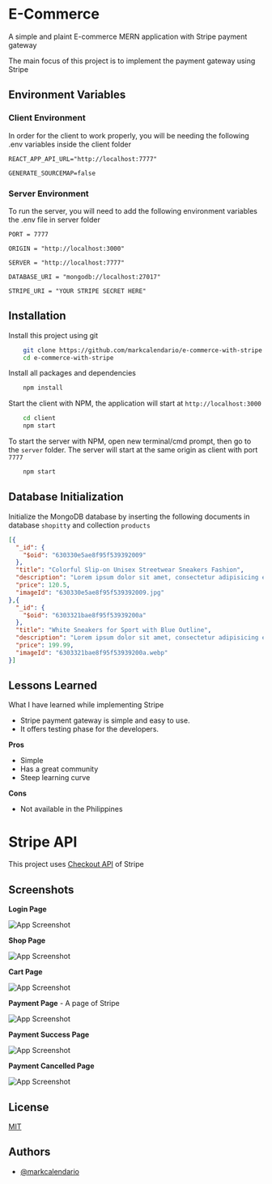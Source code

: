 
# E-Commerce

A simple and plaint E-commerce MERN application with Stripe payment gateway


The main focus of this project is to implement the payment gateway using Stripe
## Environment Variables

### Client Environment
In order for the client to work properly, you will be needing the following .env variables inside the client folder

`REACT_APP_API_URL="http://localhost:7777"`

`GENERATE_SOURCEMAP=false`

### Server Environment
To run the server, you will need to add the following environment variables the .env file in server folder

`PORT = 7777`

`ORIGIN = "http://localhost:3000"`

`SERVER = "http://localhost:7777"`

`DATABASE_URI = "mongodb://localhost:27017"`

`STRIPE_URI = "YOUR STRIPE SECRET HERE"`



## Installation

Install this project using git

```bash
    git clone https://github.com/markcalendario/e-commerce-with-stripe.git
    cd e-commerce-with-stripe
```

Install all packages and dependencies
```bash
    npm install
```

Start the client with NPM, the application will start at `http://localhost:3000`
```bash
    cd client
    npm start
```

To start the server with NPM, open new terminal/cmd prompt, then go to the `server` folder. The server will start at the same origin as client with port `7777`
```bash
    npm start
```
    
## Database Initialization

Initialize the MongoDB database by inserting the following documents in database `shopitty` and collection `products`

```json
[{
  "_id": {
    "$oid": "630330e5ae8f95f539392009"
  },
  "title": "Colorful Slip-on Unisex Streetwear Sneakers Fashion",
  "description": "Lorem ipsum dolor sit amet, consectetur adipisicing elit. Nisi, ex. Hic, voluptatibus avudera.",
  "price": 120.5,
  "imageId": "630330e5ae8f95f539392009.jpg"
},{
  "_id": {
    "$oid": "6303321bae8f95f53939200a"
  },
  "title": "White Sneakers for Sport with Blue Outline",
  "description": "Lorem ipsum dolor sit amet, consectetur adipisicing elit. Nisi, ex. Hic, voluptatibus avudera.",
  "price": 199.99,
  "imageId": "6303321bae8f95f53939200a.webp"
}]
```


    
## Lessons Learned

What I have learned while implementing Stripe

- Stripe payment gateway is simple and easy to use.
- It offers testing phase for the developers.

**Pros**

- Simple
- Has a great community
- Steep learning curve

**Cons**

- Not available in the Philippines

# Stripe API

This project uses [Checkout API](https://stripe.com/docs/api/checkout/sessions/create) of Stripe


## Screenshots

**Login Page**

![App Screenshot](https://i.imgur.com/javFszA.png)

**Shop Page**

![App Screenshot](https://i.imgur.com/mVgfePv.png)

**Cart Page**

![App Screenshot](https://i.imgur.com/dUIDp7v.png)

**Payment Page** - A page of Stripe

![App Screenshot](https://i.imgur.com/4HxPEE3.png)

**Payment Success Page**

![App Screenshot](https://i.imgur.com/niLDryE.png)

**Payment Cancelled Page**

![App Screenshot](https://i.imgur.com/xObaQ8I.png)


## License

[MIT](https://choosealicense.com/licenses/mit/)


## Authors

- [@markcalendario](https://www.github.com/markcalendario)

